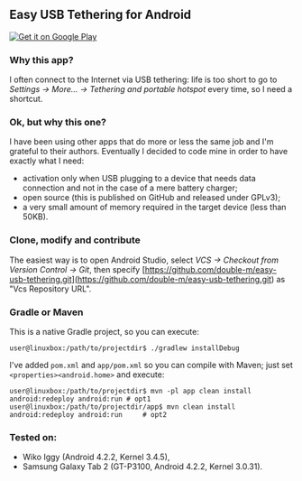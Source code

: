 ## Easy USB Tethering for Android

[<img src="https://developer.android.com/images/brand/en_generic_rgb_wo_45.png" alt="Get it on Google Play">](https://play.google.com/store/apps/details?id=com.marcellomessori.easyusbtethering)

### Why this app?

I often connect to the Internet via USB tethering: life is too short to go to *Settings -> More...
-> Tethering and portable hotspot* every time, so I need a shortcut.

### Ok, but why this one?

I have been using other apps that do more or less the same job and I'm grateful to their authors.
Eventually I decided to code mine in order to have exactly what I need:

- activation only when USB plugging to a device that needs data connection and not in the case of a mere battery charger;
- open source (this is published on GitHub and released under GPLv3);
- a very small amount of memory required in the target device (less than 50KB).

### Clone, modify and contribute

The easiest way is to open Android Studio, select *VCS -> Checkout from Version Control -> Git*,
then specify
[https://github.com/double-m/easy-usb-tethering.git](<https://github.com/double-m/easy-usb-tethering.git>)
as "Vcs Repository URL".

### Gradle or Maven

This is a native Gradle project, so you can execute:

```
user@linuxbox:/path/to/projectdir$ ./gradlew installDebug
```

I've added `pom.xml` and `app/pom.xml` so you can compile with Maven; just set
`<properties><android.home>` and execute:

```
user@linuxbox:/path/to/projectdir$ mvn -pl app clean install android:redeploy android:run # opt1
user@linuxbox:/path/to/projectdir/app$ mvn clean install android:redeploy android:run     # opt2
```

### Tested on:

- Wiko Iggy (Android 4.2.2, Kernel 3.4.5),
- Samsung Galaxy Tab 2 (GT-P3100, Android 4.2.2, Kernel 3.0.31).
